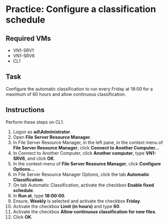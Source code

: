 # Practice: Configure a classification schedule

## Required VMs

* VN1-SRV1
* VN1-SRV6
* CL1

## Task

Configure the automatic classification to run every Friday at 18:00 for a maximum of 60 hours and allow continuous classification.

## Instructions

Perform these steps on CL1.

1. Logon as **ad\Administrator**.
1. Open **File Server Resource Manager**.
1. In File Server Resource Manager, in the left pane, in the context menu of **File Server Resource Manager**, click **Connect to Another Computer...**
1. In Connect to Another Computer, click **Another computer**, type **VN1-SRV6**, and click **OK**.
1. In the context-menu of **File Server Resource Manager**, click **Configure Options...**
1. In File Server Resource Manager Options, click the tab **Automatic Classification**.
1. On tab Automatic Classification, activate the checkbox **Enable fixed schedule**.
1. In **Run at**, type **18:00:00**.
1. Ensure, **Weekly** is selected and activate the checkbox **Friday**.
1. Activate the checkbox **Limit (in hours)** and type **60**.
1. Activate the checkbox **Allow continuous classification for new files**.
1. Click **OK**.
